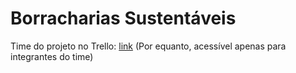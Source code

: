 # Borracharias Sustentáveis

Time do projeto no Trello: [link](https://trello.com/borrachariasustentavel/home) (Por equanto, acessível apenas para integrantes do time)

